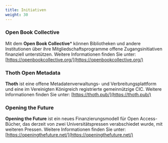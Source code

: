 ```yaml
---
title: Initiativen
weight: 30
---
```


### Open Book Collective

Mit dem **Open Book Collective*** können Bibliotheken und andere Institutionen über ihre Mitgliedschaftsprogramme offene Zugangsinitiativen finanziell unterstützen. Weitere Informationen finden Sie unter: [https://openbookcollective.org/](https://openbookcollective.org/)

### Thoth Open Metadata

**Thoth** ist eine offene Metadatenverwaltungs- und Verbreitungsplattform und eine im Vereinigten Königreich registrierte gemeinnützige CIC. Weitere Informationen finden Sie unter: [https://thoth.pub/](https://thoth.pub/)

### Opening the Future

**Opening the Future** ist ein neues Finanzierungsmodell für Open Access-Bücher, das derzeit von zwei Universitätspressen verabschiedet wurde, mit weiteren Pressen. Weitere Informationen finden Sie unter: [https://openingthefuture.net/](https://openingthefuture.net/)